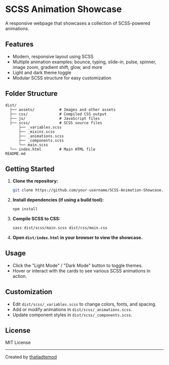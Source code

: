 # SCSS Animation Showcase

A responsive webpage that showcases a collection of SCSS-powered animations.

## Features

- Modern, responsive layout using SCSS
- Multiple animation examples: bounce, typing, slide-in, pulse, spinner, image zoom, gradient shift, glow, and more
- Light and dark theme toggle
- Modular SCSS structure for easy customization

## Folder Structure

```
dist/
  ├── assets/           # Images and other assets
  ├── css/              # Compiled CSS output
  ├── js/               # JavaScript files
  ├── scss/             # SCSS source files
      ├── _variables.scss
      ├── _mixins.scss
      ├── _animations.scss
      ├── _components.scss
      └── main.scss
  └── index.html        # Main HTML file
README.md
```

## Getting Started

1. **Clone the repository:**
   ```sh
   git clone https://github.com/your-username/SCSS-Animation-Showcase.git
   ```

2. **Install dependencies (if using a build tool):**
   ```sh
   npm install
   ```

3. **Compile SCSS to CSS:**
   ```sh
   sass dist/scss/main.scss dist/css/main.css
   ```

4. **Open `dist/index.html` in your browser to view the showcase.**

## Usage

- Click the "Light Mode" / "Dark Mode" button to toggle themes.
- Hover or interact with the cards to see various SCSS animations in action.

## Customization

- Edit `dist/scss/_variables.scss` to change colors, fonts, and spacing.
- Add or modify animations in `dist/scss/_animations.scss`.
- Update component styles in `dist/scss/_components.scss`.

## License

MIT License

---
Created by [thatladtemod](https://github.com/thatladtemod)

